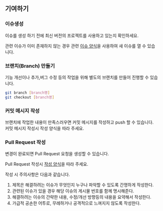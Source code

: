## 기여하기

### 이슈생성
이슈를 생성 하기 전에 최신 버전의 프로젝트를 사용하고 있는지 확인하세요.

관련 이슈가 이미 존재하지 않는 경우 관련 [이슈 양식](.github/ISSUE_TEMPLATE)을 사용하여 새 이슈를 열 수 있습니다.

### 브랜치(Branch) 만들기
기능 개선이나 추가,버그 수정 등의 작업을 위해 별도의 브랜치를 만들어 진행할 수 있습니다.
```bash
git branch [branch명]
git checkout [branch명]
```
### 커밋 메시지 작성
브랜치에 작업한 내용이 만족스러우면 커밋 메시지를 작성하고 push 할 수 있습니다.
커밋 메시지 작성시 작성 양식을 따라 주세요.

### Pull Request 작성
변경이 완료되면 Pull Request 요청을 생성할 수 있습니다.

Pull Request 작성시 [작성 양식](.github/pull_request_template.md)을 따라 주세요.

작성 시 주의사항은 다음과 같습니다.
1. 제목은 해결하려는 이슈가 무엇인지 누구나 파악할 수 있도록 간명하게 작성한다. 
2. 관련된 이슈가 있을 경우 해당 이슈의 게시물 번호를 함께 명시해준다.
3. 해결하려는 이슈의 간략한 내용, 수정/개선 방향등의 내용을 요약해서 작성한다.
4. 가급적 공손한 어투로, 무례하거나 공격적으로 느껴지지 않도록 작성한다.
